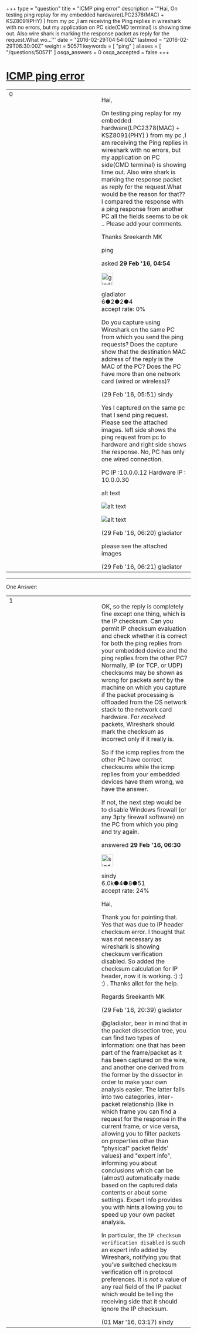 +++
type = "question"
title = "ICMP ping error"
description = '''Hai, On testing ping replay for my embedded hardware(LPC2378(MAC) + KSZ8091(PHY) ) from my pc ,I am receiving the Ping replies in wireshark with no errors, but my application on PC side(CMD terminal) is showing time out. Also wire shark is marking the response packet as reply for the request.What wo...'''
date = "2016-02-29T04:54:00Z"
lastmod = "2016-02-29T06:30:00Z"
weight = 50571
keywords = [ "ping" ]
aliases = [ "/questions/50571" ]
osqa_answers = 0
osqa_accepted = false
+++

<div class="headNormal">

# [ICMP ping error](/questions/50571/icmp-ping-error)

</div>

<div id="main-body">

<div id="askform">

<table id="question-table" style="width:100%;"><colgroup><col style="width: 50%" /><col style="width: 50%" /></colgroup><tbody><tr class="odd"><td style="width: 30px; vertical-align: top"><div class="vote-buttons"><div id="post-50571-score" class="post-score" title="current number of votes">0</div><div id="favorite-count" class="favorite-count"></div></div></td><td><div id="item-right"><div class="question-body"><p>Hai,</p><p>On testing ping replay for my embedded hardware(LPC2378(MAC) + KSZ8091(PHY) ) from my pc ,I am receiving the Ping replies in wireshark with no errors, but my application on PC side(CMD terminal) is showing time out. Also wire shark is marking the response packet as reply for the request.What would be the reason for that?? I compared the response with a ping response from another PC all the fields seems to be ok .. Please add your comments.<br />
</p><p>Thanks Sreekanth MK</p></div><div id="question-tags" class="tags-container tags">ping</div><div id="question-controls" class="post-controls"></div><div class="post-update-info-container"><div class="post-update-info post-update-info-user"><p>asked <strong>29 Feb '16, 04:54</strong></p><img src="https://secure.gravatar.com/avatar/56cb43cd1e133d5f5bdd455afcbf3478?s=32&amp;d=identicon&amp;r=g" class="gravatar" width="32" height="32" alt="gladiator&#39;s gravatar image" /><p>gladiator<br />
<span class="score" title="6 reputation points">6</span><span title="2 badges"><span class="badge1">●</span><span class="badgecount">2</span></span><span title="2 badges"><span class="silver">●</span><span class="badgecount">2</span></span><span title="4 badges"><span class="bronze">●</span><span class="badgecount">4</span></span><br />
<span class="accept_rate" title="Rate of the user&#39;s accepted answers">accept rate:</span> <span title="gladiator has no accepted answers">0%</span> </br></p></div></div><div id="comments-container-50571" class="comments-container"><span id="50572"></span><div id="comment-50572" class="comment"><div id="post-50572-score" class="comment-score"></div><div class="comment-text"><p>Do you capture using Wireshark on the same PC from which you send the ping requests? Does the capture show that the destination MAC address of the reply is the MAC of the PC? Does the PC have more than one network card (wired or wireless)?</p></div><div id="comment-50572-info" class="comment-info"><span class="comment-age">(29 Feb '16, 05:51)</span> sindy</div></div><span id="50576"></span><div id="comment-50576" class="comment"><div id="post-50576-score" class="comment-score"></div><div class="comment-text"><p>Yes I captured on the same pc that I send ping request. Please see the attached images. left side shows the ping request from pc to hardware and right side shows the response. No, PC has only one wired connection.</p><p>PC IP :10.0.0.12 Hardware IP : 10.0.0.30</p><p>alt text</p><p><img src="https://osqa-ask.wireshark.org/upfiles/Packet_Image_(Section_1)_OvsZlO0.jpg" alt="alt text" /></p><p><img src="https://osqa-ask.wireshark.org/upfiles/Packet_Image_(Section_2)_Mg1NEgZ.jpg" alt="alt text" /></p></div><div id="comment-50576-info" class="comment-info"><span class="comment-age">(29 Feb '16, 06:20)</span> gladiator</div></div><span id="50577"></span><div id="comment-50577" class="comment"><div id="post-50577-score" class="comment-score"></div><div class="comment-text"><p>please see the attached images</p></div><div id="comment-50577-info" class="comment-info"><span class="comment-age">(29 Feb '16, 06:21)</span> gladiator</div></div></div><div id="comment-tools-50571" class="comment-tools"></div><div class="clear"></div><div id="comment-50571-form-container" class="comment-form-container"></div><div class="clear"></div></div></td></tr></tbody></table>

------------------------------------------------------------------------

<div class="tabBar">

<span id="sort-top"></span>

<div class="headQuestions">

One Answer:

</div>

</div>

<span id="50579"></span>

<div id="answer-container-50579" class="answer">

<table style="width:100%;"><colgroup><col style="width: 50%" /><col style="width: 50%" /></colgroup><tbody><tr class="odd"><td style="width: 30px; vertical-align: top"><div class="vote-buttons"><div id="post-50579-score" class="post-score" title="current number of votes">1</div></div></td><td><div class="item-right"><div class="answer-body"><p>OK, so the reply is completely fine except one thing, which is the IP checksum. Can you permit IP checksum evaluation and check whether it is correct for both the ping replies from your embedded device and the ping replies from the other PC? Normally, IP (or TCP, or UDP) checksums may be shown as wrong for packets <em>sent</em> by the machine on which you capture if the packet processing is offloaded from the OS network stack to the network card hardware. For <em>received</em> packets, Wireshark should mark the checksum as incorrect only if it really is.</p><p>So if the icmp replies from the other PC have correct checksums while the icmp replies from your embedded devices have them wrong, we have the answer.</p><p>If not, the next step would be to disable Windows firewall (or any 3pty firewall software) on the PC from which you ping and try again.</p></div><div class="answer-controls post-controls"></div><div class="post-update-info-container"><div class="post-update-info post-update-info-user"><p>answered <strong>29 Feb '16, 06:30</strong></p><img src="https://secure.gravatar.com/avatar/00fc6e2633725bd871ff636f0175eabc?s=32&amp;d=identicon&amp;r=g" class="gravatar" width="32" height="32" alt="sindy&#39;s gravatar image" /><p>sindy<br />
<span class="score" title="6049 reputation points"><span>6.0k</span></span><span title="4 badges"><span class="badge1">●</span><span class="badgecount">4</span></span><span title="8 badges"><span class="silver">●</span><span class="badgecount">8</span></span><span title="51 badges"><span class="bronze">●</span><span class="badgecount">51</span></span><br />
<span class="accept_rate" title="Rate of the user&#39;s accepted answers">accept rate:</span> <span title="sindy has 110 accepted answers">24%</span></p></img></div></div><div id="comments-container-50579" class="comments-container"><span id="50593"></span><div id="comment-50593" class="comment"><div id="post-50593-score" class="comment-score"></div><div class="comment-text"><p>Hai,</p><p>Thank you for pointing that. Yes that was due to IP header checksum error. I thought that was not necessary as wireshark is showing checksum verification disabled. So added the checksum calculation for IP header, now it is working. :) :) :) . Thanks allot for the help.</p><p>Regards Sreekanth MK</p></div><div id="comment-50593-info" class="comment-info"><span class="comment-age">(29 Feb '16, 20:39)</span> gladiator</div></div><span id="50599"></span><div id="comment-50599" class="comment"><div id="post-50599-score" class="comment-score"></div><div class="comment-text"><p>@gladiator, bear in mind that in the packet dissection tree, you can find two types of information: one that has been part of the frame/packet as it has been captured on the wire, and another one derived from the former by the dissector in order to make your own analysis easier. The latter falls into two categories, inter-packet relationship (like in which frame you can find a request for the response in the current frame, or vice versa, allowing you to filter packets on properties other than "physical" packet fields' values) and "expert info", informing you about conclusions which can be (almost) automatically made based on the captured data contents or about some settings. Expert info provides you with hints allowing you to speed up your own packet analysis.</p><p>In particular, the <code>IP checksum verification disabled</code> is such an expert info added by Wireshark, notifying you that you've switched checksum verification off in protocol preferences. It is <em>not</em> a value of any real field of the IP packet which would be telling the receiving side that it should ignore the IP checksum.</p></div><div id="comment-50599-info" class="comment-info"><span class="comment-age">(01 Mar '16, 03:17)</span> sindy</div></div></div><div id="comment-tools-50579" class="comment-tools"></div><div class="clear"></div><div id="comment-50579-form-container" class="comment-form-container"></div><div class="clear"></div></div></td></tr></tbody></table>

</div>

<div class="paginator-container-left">

</div>

</div>

</div>

